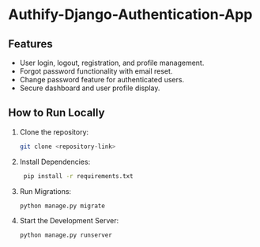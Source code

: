 # Authify-Django-Authentication-App

## Features
- User login, logout, registration, and profile management.
- Forgot password functionality with email reset.
- Change password feature for authenticated users.
- Secure dashboard and user profile display.

## How to Run Locally
1. Clone the repository:
   ```bash
   git clone <repository-link>
2. Install Dependencies:
   ```bash
    pip install -r requirements.txt

4. Run Migrations:
   ```bash
   python manage.py migrate

5. Start the Development Server:
   ```bash
   python manage.py runserver
